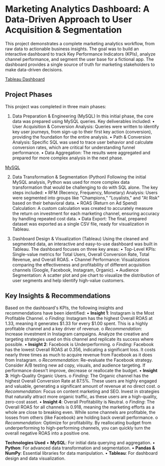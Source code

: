 # Marketing Analytics Dashboard: A Data-Driven Approach to User Acquisition & Segmentation
This project demonstrates a complete marketing analytics workflow, from raw data to actionable business insights. The goal was to build an interactive dashboard to track Key Performance Indicators (KPIs), analyze channel performance, and segment the user base for a fictional app. The dashboard provides a single source of truth for marketing stakeholders to make data-driven decisions.

[Tableau Dashboard](scre/tabluescre.PNG)

## Project Phases

This project was completed in three main phases:
1. Data Preparation & Engineering (MySQL)
In this initial phase, the core data was prepared using MySQL queries. Key deliverables included:
•	User Acquisition & Conversion Analysis: Queries were written to identify key user journeys, from sign-up to their first key action (conversion), providing the foundation for the entire analysis.
•	Path & Conversion Analysis: Specific SQL was used to trace user behavior and calculate conversion rates, which are critical for understanding funnel performance.
•	Data Aggregation: The results were aggregated and prepared for more complex analysis in the next phase.

[MySQL](scre/scr_mysql.PNG)

2. Data Transformation & Segmentation (Python)
Following the initial MySQL analysis, Python was used for more complex data transformation that would be challenging to do with SQL alone. The key steps included:
•	RFM (Recency, Frequency, Monetary) Analysis: Users were segmented into groups like "Champions," "Loyalists," and "At Risk" based on their behavioral data.
•	ROAS (Return on Ad Spend) Calculation: A custom calculation was created to accurately measure the return on investment for each marketing channel, ensuring accuracy by handling repeated cost data.
•	Data Export: The final, prepared dataset was exported as a single CSV file, ready for visualization in Tableau.

3. Dashboard Design & Visualization (Tableau)
Using the cleaned and segmented data, an interactive and easy-to-use dashboard was built in Tableau. The dashboard focuses on three key areas:
•	Top-Level KPIs: Single-value metrics for Total Users, Overall Conversion Rate, Total Revenue, and Overall ROAS.
•	Channel Performance: Visualizations comparing the effectiveness and profitability of different acquisition channels (Google, Facebook, Instagram, Organic).
•	Audience Segmentation: A scatter plot and pie chart to visualize the distribution of user segments and help identify high-value customers.

## Key Insights & Recommendations
Based on the dashboard's KPIs, the following insights and recommendations have been identified:
•	**Insight 1**: Instagram is the Most Profitable Channel.
    o	*Finding*: Instagram has the highest Overall ROAS at 1.33, meaning it generates $1.33 for every $1.00 spent. This is a highly profitable channel and a key driver of revenue.
    o	*Recommendation*: Increase investment in Instagram campaigns. Analyze the creative and targeting strategies used on this channel and replicate its success where possible.
•	**Insight 2**: Facebook is Underperforming.
    o	*Finding*: Facebook has the lowest Overall ROAS at 0.356, indicating a significant loss. It costs nearly three times as much to acquire revenue from Facebook as it does from Instagram.
    o	*Recommendation*: Re-evaluate the Facebook strategy. Consider A/B testing new ad copy, visuals, and audience targeting. If performance doesn't improve, decrease or reallocate the budget.
•	**Insight 3**: High-Quality Organic Users.
    o	*Finding*: The Organic channel has the highest Overall Conversion Rate at 87.5%. These users are highly engaged and valuable, generating a significant amount of revenue at no direct cost.
    o	*Recommendation*: Focus on content marketing and SEO. Invest in strategies that naturally attract more organic traffic, as these users are a high-quality, zero-cost asset.
•	**Insight 4**: Overall Profitability is Neutral.
    o	*Finding*: The Overall ROAS for all channels is 0.918, meaning the marketing efforts as a whole are close to breaking even. While some channels are profitable, the losses from others (like Facebook) are holding back overall performance.
    o	*Recommendation*: Optimize for profitability. By reallocating budget from underperforming to high-performing channels, you can quickly turn the overall negative ROAS into a positive one.

**Technologies Used**
•	**MySQL**: For initial data querying and aggregation.
•	**Python**: For advanced data transformation and segmentation.
•	**Pandas & NumPy**: Essential libraries for data manipulation.
•	**Tableau**: For dashboard design and data visualization.


